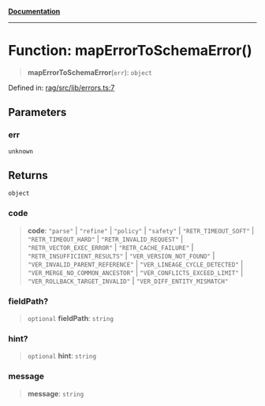 [**Documentation**](../../../README.md)

***

# Function: mapErrorToSchemaError()

> **mapErrorToSchemaError**(`err`): `object`

Defined in: [rag/src/lib/errors.ts:7](https://github.com/ceponatia/roler/blob/3285898e6e20febeb11523af0dddefd8f892e902/packages/rag/src/lib/errors.ts#L7)

## Parameters

### err

`unknown`

## Returns

`object`

### code

> **code**: `"parse"` \| `"refine"` \| `"policy"` \| `"safety"` \| `"RETR_TIMEOUT_SOFT"` \| `"RETR_TIMEOUT_HARD"` \| `"RETR_INVALID_REQUEST"` \| `"RETR_VECTOR_EXEC_ERROR"` \| `"RETR_CACHE_FAILURE"` \| `"RETR_INSUFFICIENT_RESULTS"` \| `"VER_VERSION_NOT_FOUND"` \| `"VER_INVALID_PARENT_REFERENCE"` \| `"VER_LINEAGE_CYCLE_DETECTED"` \| `"VER_MERGE_NO_COMMON_ANCESTOR"` \| `"VER_CONFLICTS_EXCEED_LIMIT"` \| `"VER_ROLLBACK_TARGET_INVALID"` \| `"VER_DIFF_ENTITY_MISMATCH"`

### fieldPath?

> `optional` **fieldPath**: `string`

### hint?

> `optional` **hint**: `string`

### message

> **message**: `string`
